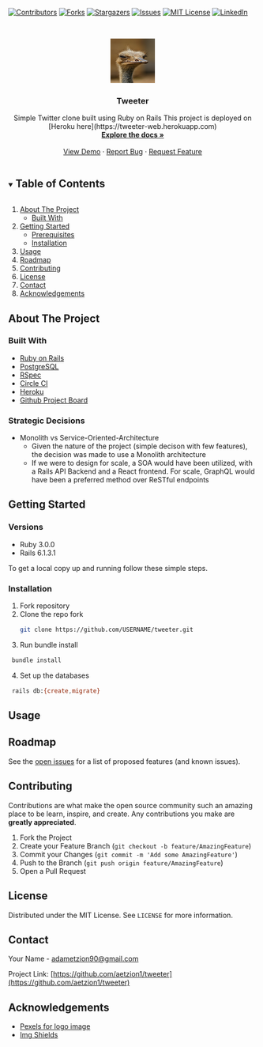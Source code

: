 <!-- PROJECT SHIELDS -->
<!--
*** I'm using markdown "reference style" links for readability.
*** Reference links are enclosed in brackets [ ] instead of parentheses ( ).
*** See the bottom of this document for the declaration of the reference variables
*** for contributors-url, forks-url, etc. This is an optional, concise syntax you may use.
*** https://www.markdownguide.org/basic-syntax/#reference-style-links
-->
[![Contributors][contributors-shield]][contributors-url]
[![Forks][forks-shield]][forks-url]
[![Stargazers][stars-shield]][stars-url]
[![Issues][issues-shield]][issues-url]
[![MIT License][license-shield]][license-url]
[![LinkedIn][linkedin-shield]][linkedin-url]



<!-- PROJECT LOGO -->
<br />
<p align="center">
  <a href="https://github.com/aetzion1/tweeter">
    <img src="app/assets/images/logo.png" alt="Logo" width="90" height="90">
  </a>

  <h3 align="center">Tweeter</h3>

  <p align="center">
    Simple Twitter clone built using Ruby on Rails
    This project is deployed on [Heroku here](https://tweeter-web.herokuapp.com)
    <br />
    <a href="https://github.com/github_username/repo_name"><strong>Explore the docs »</strong></a>
    <br />
    <br />
    <a href="https://github.com/github_username/repo_name">View Demo</a>
    ·
    <a href="https://github.com/github_username/repo_name/issues">Report Bug</a>
    ·
    <a href="https://github.com/github_username/repo_name/issues">Request Feature</a>
  </p>
</p>



<!-- TABLE OF CONTENTS -->
<details open="open">
  <summary><h2 style="display: inline-block">Table of Contents</h2></summary>
  <ol>
    <li>
      <a href="#about-the-project">About The Project</a>
      <ul>
        <li><a href="#built-with">Built With</a></li>
      </ul>
    </li>
    <li>
      <a href="#getting-started">Getting Started</a>
      <ul>
        <li><a href="#prerequisites">Prerequisites</a></li>
        <li><a href="#installation">Installation</a></li>
      </ul>
    </li>
    <li><a href="#usage">Usage</a></li>
    <li><a href="#roadmap">Roadmap</a></li>
    <li><a href="#contributing">Contributing</a></li>
    <li><a href="#license">License</a></li>
    <li><a href="#contact">Contact</a></li>
    <li><a href="#acknowledgements">Acknowledgements</a></li>
  </ol>
</details>



<!-- ABOUT THE PROJECT -->
## About The Project

### Built With

* [Ruby on Rails](https://rubyonrails.org/)
* [PostgreSQL](https://www.postgresql.org/)
* [RSpec](https://github.com/rspec/rspec-rails)
* [Circle CI](https://circleci.com/)
* [Heroku](https://heroku.com/)
* [Github Project Board](https://github.com/aetzion1/tweeter/projects)

### Strategic Decisions

* Monolith vs Service-Oriented-Architecture
  - Given the nature of the project (simple decison with few features), the decision was made to use a Monolith architecture
  - If we were to design for scale, a SOA would have been utilized, with a Rails API Backend and a React frontend. For scale, GraphQL would have been a preferred method over ReSTful endpoints

<!-- GETTING STARTED -->
## Getting Started

### Versions

- Ruby 3.0.0
- Rails 6.1.3.1
<!-- * System dependencies
* Configuration
* Database creation
* Database initialization
* How to run the test suite
* Services (job queues, cache servers, search engines, etc.)
* Deployment instructions -->


To get a local copy up and running follow these simple steps.

### Installation
1. Fork repository
2. Clone the repo fork
   ```sh
   git clone https://github.com/USERNAME/tweeter.git
   ```
3. Run bundle install
  ```sh
   bundle install
   ```
4. Set up the databases 
  ```sh
   rails db:{create,migrate}
   ```
   



<!-- USAGE EXAMPLES -->
## Usage

<!-- ROADMAP -->
## Roadmap

See the [open issues](https://github.com/aetzion1/tweeter/issues) for a list of proposed features (and known issues).



<!-- CONTRIBUTING -->
## Contributing

Contributions are what make the open source community such an amazing place to be learn, inspire, and create. Any contributions you make are **greatly appreciated**.

1. Fork the Project
2. Create your Feature Branch (`git checkout -b feature/AmazingFeature`)
3. Commit your Changes (`git commit -m 'Add some AmazingFeature'`)
4. Push to the Branch (`git push origin feature/AmazingFeature`)
5. Open a Pull Request



<!-- LICENSE -->
## License

Distributed under the MIT License. See `LICENSE` for more information.



<!-- CONTACT -->
## Contact

Your Name - adametzion90@gmail.com

Project Link: [https://github.com/aetzion1/tweeter](https://github.com/aetzion1/tweeter)

<!-- ACKNOWLEDGEMENTS -->
## Acknowledgements

* [Pexels for logo image](https://www.pexels.com/)
* [Img Shields](https://shields.io)

<!-- MARKDOWN LINKS & IMAGES -->
<!-- https://www.markdownguide.org/basic-syntax/#reference-style-links -->
[contributors-shield]: https://img.shields.io/github/contributors/aetzion1/tweeter.svg?style=for-the-badge
[contributors-url]: https://github.com/aetzion1/tweeter/graphs/contributors
[forks-shield]: https://img.shields.io/github/forks/aetzion1/tweeter.svg?style=for-the-badge
[forks-url]: https://github.com/aetzion1/tweeter/network/members
[stars-shield]: https://img.shields.io/github/stars/aetzion1/tweeter.svg?style=for-the-badge
[stars-url]: https://github.com/aetzion1/tweeter/stargazers
[issues-shield]: https://img.shields.io/github/issues/aetzion1/tweeter.svg?style=for-the-badge
[issues-url]: https://github.com/aetzion1/tweeter/issues
[license-shield]: https://img.shields.io/github/license/aetzion1/tweeter.svg?style=for-the-badge
[license-url]: https://github.com/aetzion1/tweeter/blob/master/LICENSE.txt
[linkedin-shield]: https://img.shields.io/badge/-LinkedIn-black.svg?style=for-the-badge&logo=linkedin&colorB=555
[linkedin-url]: https://linkedin.com/in/adametzion

